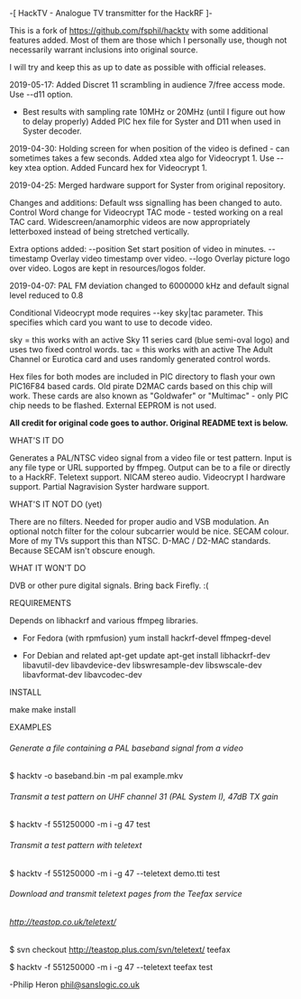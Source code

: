  -[ HackTV - Analogue TV transmitter for the HackRF ]-

This is a fork of https://github.com/fsphil/hacktv with some additional features
added. Most of them are those which I personally use, though not necessarily
warrant inclusions into original source.

I will try and keep this as up to date as possible with official releases.

2019-05-17:
Added Discret 11 scrambling in audience 7/free access mode. Use --d11 option.
  - Best results with sampling rate 10MHz or 20MHz (until I figure out how to delay properly)
Added PIC hex file for Syster and D11 when used in Syster decoder.

2019-04-30:
Holding screen for when position of the video is defined - can sometimes takes a few seconds.
Added xtea algo for Videocrypt 1. Use --key xtea option.
Added Funcard hex for Videocrypt 1.

2019-04-25:
Merged hardware support for Syster from original repository.

Changes and additions:
Default wss signalling has been changed to auto.
Control Word change for Videocrypt TAC mode - tested working on a real TAC card.
Widescreen/anamorphic videos are now appropriately letterboxed instead of being stretched vertically.

Extra options added:
  --position <value>  Set start position of video in minutes.
  --timestamp         Overlay video timestamp over video.
  --logo <path>       Overlay picture logo over video. Logos are kept in
                      resources/logos folder.

2019-04-07:
PAL FM deviation changed to 6000000 kHz and default signal level reduced to 0.8

Conditional Videocrypt mode requires --key sky|tac parameter. This specifies
which card you want to use to decode video. 

  sky = this works with an active Sky 11 series card (blue semi-oval logo) and 
        uses two fixed control words.
  tac = this works with an active The Adult Channel or Eurotica card and uses 
        randomly generated control words.

  Hex files for both modes are included in PIC directory to flash your own
  PIC16F84 based cards. Old pirate D2MAC cards based on this chip will work.
  These cards are also known as "Goldwafer" or "Multimac" - only PIC chip
  needs to be flashed. External EEPROM is not used.

**All credit for original code goes to author. Original README text is below.**

WHAT'S IT DO

Generates a PAL/NTSC video signal from a video file or test pattern.
Input is any file type or URL supported by ffmpeg.
Output can be to a file or directly to a HackRF.
Teletext support.
NICAM stereo audio.
Videocrypt I hardware support.
Partial Nagravision Syster hardware support.

WHAT'S IT NOT DO (yet)

There are no filters. Needed for proper audio and VSB modulation.
An optional notch filter for the colour subcarrier would be nice.
SECAM colour. More of my TVs support this than NTSC.
D-MAC / D2-MAC standards. Because SECAM isn't obscure enough.

WHAT IT WON'T DO

DVB or other pure digital signals.
Bring back Firefly. :(

REQUIREMENTS

Depends on libhackrf and various ffmpeg libraries.

* For Fedora (with rpmfusion)
yum install hackrf-devel ffmpeg-devel

* For Debian and related
apt-get update
apt-get install libhackrf-dev libavutil-dev libavdevice-dev libswresample-dev libswscale-dev libavformat-dev libavcodec-dev

INSTALL

make
make install

EXAMPLES

###### Generate a file containing a PAL baseband signal from a video
$ hacktv -o baseband.bin -m pal example.mkv

###### Transmit a test pattern on UHF channel 31 (PAL System I), 47dB TX gain
$ hacktv -f 551250000 -m i -g 47 test

###### Transmit a test pattern with teletext
$ hacktv -f 551250000 -m i -g 47 --teletext demo.tti test

###### Download and transmit teletext pages from the Teefax service
###### http://teastop.co.uk/teletext/
$ svn checkout http://teastop.plus.com/svn/teletext/ teefax

$ hacktv -f 551250000 -m i -g 47 --teletext teefax test

-Philip Heron <phil@sanslogic.co.uk>

